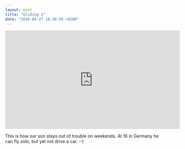 ```yaml
---
layout: post
title: "Gliding 2"
date: "2016-04-27 18:38:59 +0200"
---
```

<iframe width="560" height="315" src="https://www.youtube.com/embed/nsF-UrqqkSQ" frameborder="0" allowfullscreen=""></iframe>

This is how our son stays out of trouble on weekends. At 16 in Germany he can fly solo, but yet not drive a car. :-)

